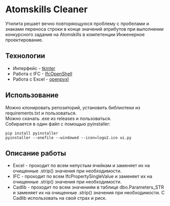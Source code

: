 # Atomskills Cleaner
Утилита решает вечно повторяющуюся проблему с пробелами и знаками переноса строки в конце значений атрибутов
при выполнении конкурсного задания на Atomskills в компетенции Инженерное проектирование.

## Технологии
- Интерфейс - [tkinter](https://docs.python.org/3/library/tkinter.html/)
- Работа с IFC - [IfcOpenShell](https://ifcopenshell.org/)
- Работа с Excel - [openpyxl](https://pypi.org/project/openpyxl/)

## Использование
Можно клонировать репозиторий, установить библиотеки из requirements.txt и пользоваться.\
Можно скачать .exe из releases и пользоваться.\
Собирается в один файл с помощью pyinstaller:

`pip install pyinstaller`\
`pyinstaller --onefile --windowed --icon=logo2.ico ui.py`

## Описание работы 
* Excel - проходит по всем непустым ячейкам и заменяет их на очищенные .strip() значения при необходимости.
* IFC - проходит по всем IfcPropertySingleValue и заменяет их на очищенные .strip() значения при необходимости.
* Cadlib - проходит по всем значениям в таблице dbo.Parameters_STR и заменяет их на очищенные .strip() значения при необходимости.
С Cadlib использовать на свой страх и риск.
 
